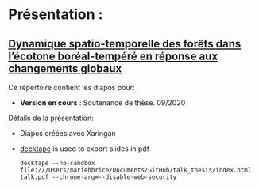 # Présentation :

## [Dynamique spatio-temporelle des forêts dans l’écotone boréal-tempéré en réponse aux changements globaux](https://mhbrice.github.io/talk_thesis/index.html#1)  


Ce répertoire contient les diapos pour:

- **Version en cours** : Soutenance de thèse. 09/2020




Détails de la présentation:

- Diapos créées avec Xaringan

- [decktape](https://github.com/astefanutti/decktape) is used to export slides in pdf

  `decktape --no-sandbox file:///Users/mariehbrice/Documents/GitHub/talk_thesis/index.html talk.pdf --chrome-arg=--disable-web-security`
